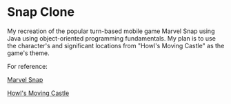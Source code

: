 # Snap Clone
My recreation of the popular turn-based mobile game Marvel Snap using Java using object-oriented programming fundamentals. My plan is to use the character's and significant locations from "Howl's Moving Castle" as the game's theme.

For reference: 

[Marvel Snap](https://www.marvelsnap.com/)

[Howl's Moving Castle](https://en.wikipedia.org/wiki/Howl%27s_Moving_Castle_(film))
